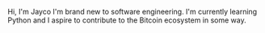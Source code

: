 Hi, I'm Jayco
I'm brand new to software engineering. 
I'm currently learning Python and I aspire to contribute to the Bitcoin ecosystem in some way.
